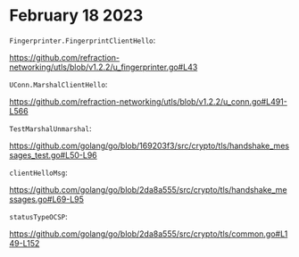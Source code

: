 # February 18 2023

`Fingerprinter.FingerprintClientHello`:

<https://github.com/refraction-networking/utls/blob/v1.2.2/u_fingerprinter.go#L43>

`UConn.MarshalClientHello`:

<https://github.com/refraction-networking/utls/blob/v1.2.2/u_conn.go#L491-L566>

`TestMarshalUnmarshal`:

<https://github.com/golang/go/blob/169203f3/src/crypto/tls/handshake_messages_test.go#L50-L96>

`clientHelloMsg`:

<https://github.com/golang/go/blob/2da8a555/src/crypto/tls/handshake_messages.go#L69-L95>

`statusTypeOCSP`:

<https://github.com/golang/go/blob/2da8a555/src/crypto/tls/common.go#L149-L152>
